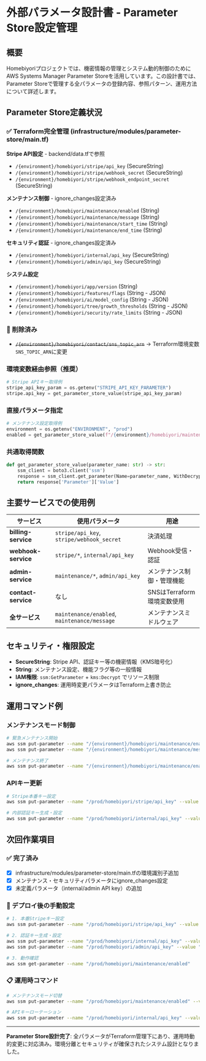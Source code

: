 # 外部パラメータ設計書 - Parameter Store設定管理

## 概要

Homebiyoriプロジェクトでは、機密情報の管理とシステム動的制御のためにAWS Systems Manager Parameter Storeを活用しています。この設計書では、Parameter Storeで管理する全パラメータの登録内容、参照パターン、運用方法について詳述します。

## Parameter Store定義状況

### ✅ Terraform完全管理 (infrastructure/modules/parameter-store/main.tf)

**Stripe API設定** - backend/data.tfで参照
- `/{environment}/homebiyori/stripe/api_key` (SecureString) 
- `/{environment}/homebiyori/stripe/webhook_secret` (SecureString)
- `/{environment}/homebiyori/stripe/webhook_endpoint_secret` (SecureString)

**メンテナンス制御** - ignore_changes設定済み
- `/{environment}/homebiyori/maintenance/enabled` (String)
- `/{environment}/homebiyori/maintenance/message` (String)
- `/{environment}/homebiyori/maintenance/start_time` (String)
- `/{environment}/homebiyori/maintenance/end_time` (String)

**セキュリティ認証** - ignore_changes設定済み
- `/{environment}/homebiyori/internal/api_key` (SecureString)
- `/{environment}/homebiyori/admin/api_key` (SecureString)

**システム設定**
- `/{environment}/homebiyori/app/version` (String)
- `/{environment}/homebiyori/features/flags` (String - JSON)
- `/{environment}/homebiyori/ai/model_config` (String - JSON) 
- `/{environment}/homebiyori/tree/growth_thresholds` (String - JSON)
- `/{environment}/homebiyori/security/rate_limits` (String - JSON)

### 🚫 削除済み
- ~~`/{environment}/homebiyori/contact/sns_topic_arn`~~ → Terraform環境変数`SNS_TOPIC_ARN`に変更

### 環境変数経由参照（推奨）
```python
# Stripe APIキー取得例
stripe_api_key_param = os.getenv("STRIPE_API_KEY_PARAMETER")
stripe.api_key = get_parameter_store_value(stripe_api_key_param)
```

### 直接パラメータ指定
```python
# メンテナンス設定取得例
environment = os.getenv("ENVIRONMENT", "prod")
enabled = get_parameter_store_value(f"/{environment}/homebiyori/maintenance/enabled")
```

### 共通取得関数
```python
def get_parameter_store_value(parameter_name: str) -> str:
    ssm_client = boto3.client('ssm')
    response = ssm_client.get_parameter(Name=parameter_name, WithDecryption=True)
    return response['Parameter']['Value']
```

## 主要サービスでの使用例

| サービス | 使用パラメータ | 用途 |
|----------|----------------|------|
| **billing-service** | `stripe/api_key`, `stripe/webhook_secret` | 決済処理 |
| **webhook-service** | `stripe/*`, `internal/api_key` | Webhook受信・認証 |
| **admin-service** | `maintenance/*`, `admin/api_key` | メンテナンス制御・管理機能 |
| **contact-service** | なし | SNSはTerraform環境変数使用 |
| **全サービス** | `maintenance/enabled`, `maintenance/message` | メンテナンスミドルウェア |

## セキュリティ・権限設定

- **SecureString**: Stripe API、認証キー等の機密情報（KMS暗号化）
- **String**: メンテナンス設定、機能フラグ等の一般情報
- **IAM権限**: `ssm:GetParameter` + `kms:Decrypt` でリソース制限
- **ignore_changes**: 運用時変更パラメータはTerraform上書き防止

## 運用コマンド例

### メンテナンスモード制御
```bash
# 緊急メンテナンス開始
aws ssm put-parameter --name "/{environment}/homebiyori/maintenance/enabled" --value "true" --overwrite
aws ssm put-parameter --name "/{environment}/homebiyori/maintenance/message" --value "緊急メンテナンス実施中" --overwrite

# メンテナンス終了
aws ssm put-parameter --name "/{environment}/homebiyori/maintenance/enabled" --value "false" --overwrite
```

### APIキー更新
```bash
# Stripe本番キー設定
aws ssm put-parameter --name "/prod/homebiyori/stripe/api_key" --value "sk_live_xxxxx" --type "SecureString" --overwrite

# 内部認証キー生成・設定
aws ssm put-parameter --name "/prod/homebiyori/internal/api_key" --value "$(openssl rand -hex 32)" --type "SecureString" --overwrite
```



## 次回作業項目

### ✅ 完了済み
- [x] infrastructure/modules/parameter-store/main.tfの環境識別子追加 
- [x] メンテナンス・セキュリティパラメータにignore_changes設定
- [x] 未定義パラメータ（internal/admin API key）の追加

### 🔄 デプロイ後の手動設定
```bash
# 1. 本番Stripeキー設定
aws ssm put-parameter --name "/prod/homebiyori/stripe/api_key" --value "sk_live_ACTUAL_KEY" --type "SecureString" --overwrite

# 2. 認証キー生成・設定  
aws ssm put-parameter --name "/prod/homebiyori/internal/api_key" --value "$(openssl rand -hex 32)" --type "SecureString" --overwrite
aws ssm put-parameter --name "/prod/homebiyori/admin/api_key" --value "$(openssl rand -hex 32)" --type "SecureString" --overwrite

# 3. 動作確認
aws ssm get-parameter --name "/prod/homebiyori/maintenance/enabled"
```

### 📋 運用時コマンド
```bash
# メンテナンスモード切替
aws ssm put-parameter --name "/prod/homebiyori/maintenance/enabled" --value "true/false" --overwrite

# APIキーローテーション
aws ssm put-parameter --name "/prod/homebiyori/internal/api_key" --value "$(openssl rand -hex 32)" --type "SecureString" --overwrite
```

---

**Parameter Store設計完了**: 全パラメータがTerraform管理下にあり、運用時動的変更に対応済み。環境分離とセキュリティが確保されたシステム設計となりました。